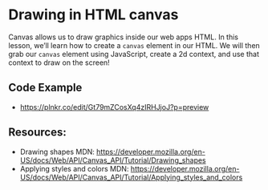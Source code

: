 # Drawing in HTML canvas

Canvas allows us to draw graphics inside our web apps HTML. In this lesson, we’ll learn how to create a `canvas` element in our HTML. We will then grab our `canvas` element using JavaScript, create a 2d context, and use that context to draw on the screen!
## Code Example
- https://plnkr.co/edit/Gt79mZCosXq4zIRHJjoJ?p=preview
## Resources:
- Drawing shapes MDN: https://developer.mozilla.org/en-US/docs/Web/API/Canvas_API/Tutorial/Drawing_shapes
- Applying styles and colors MDN: https://developer.mozilla.org/en-US/docs/Web/API/Canvas_API/Tutorial/Applying_styles_and_colors
